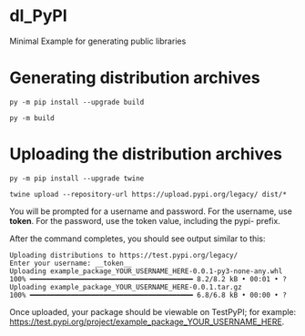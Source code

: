 # dl_PyPI

Minimal Example for generating public libraries

# Generating distribution archives

```
py -m pip install --upgrade build
```

```
py -m build
```

# Uploading the distribution archives

```
py -m pip install --upgrade twine
```


```
twine upload --repository-url https://upload.pypi.org/legacy/ dist/*
```

You will be prompted for a username and password. For the username, use __token__. For the password, use the token value, including the pypi- prefix.



After the command completes, you should see output similar to this:

```
Uploading distributions to https://test.pypi.org/legacy/
Enter your username: __token__
Uploading example_package_YOUR_USERNAME_HERE-0.0.1-py3-none-any.whl
100% ━━━━━━━━━━━━━━━━━━━━━━━━━━━━━━━━━━━━━━━━ 8.2/8.2 kB • 00:01 • ?
Uploading example_package_YOUR_USERNAME_HERE-0.0.1.tar.gz
100% ━━━━━━━━━━━━━━━━━━━━━━━━━━━━━━━━━━━━━━━━ 6.8/6.8 kB • 00:00 • ?
```

Once uploaded, your package should be viewable on TestPyPI; for example:
https://test.pypi.org/project/example_package_YOUR_USERNAME_HERE.
